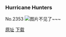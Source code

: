 ### Hurricane Hunters
No.2353
![图片不见了~~~](https://imgs.xkcd.com/comics/hurricane_hunters.png)

[原址](https://xkcd.com//2353) [下载](https://imgs.xkcd.com/comics/hurricane_hunters.png)

